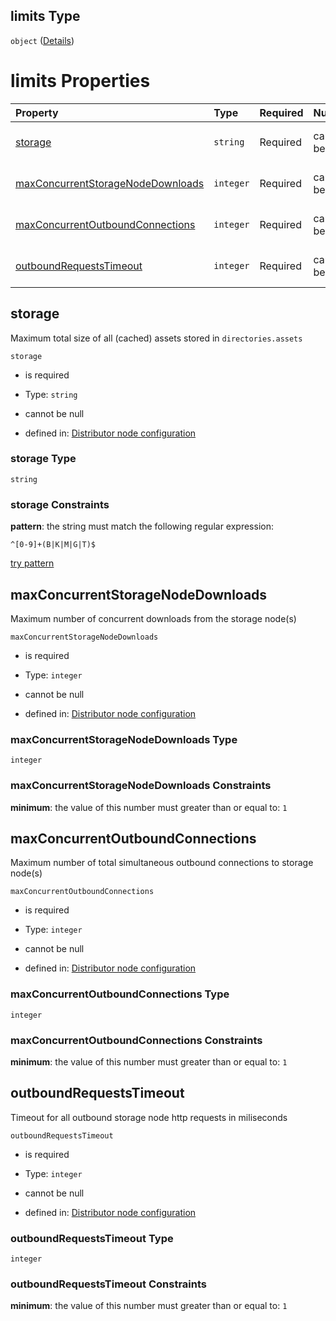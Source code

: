 ## limits Type

`object` ([Details](definition-properties-limits.md))

# limits Properties

| Property                                                                | Type      | Required | Nullable       | Defined by                                                                                                                                                                                 |
| :---------------------------------------------------------------------- | :-------- | :------- | :------------- | :----------------------------------------------------------------------------------------------------------------------------------------------------------------------------------------- |
| [storage](#storage)                                                     | `string`  | Required | cannot be null | [Distributor node configuration](definition-properties-limits-properties-storage.md "undefined#/properties/limits/properties/storage")                                                     |
| [maxConcurrentStorageNodeDownloads](#maxconcurrentstoragenodedownloads) | `integer` | Required | cannot be null | [Distributor node configuration](definition-properties-limits-properties-maxconcurrentstoragenodedownloads.md "undefined#/properties/limits/properties/maxConcurrentStorageNodeDownloads") |
| [maxConcurrentOutboundConnections](#maxconcurrentoutboundconnections)   | `integer` | Required | cannot be null | [Distributor node configuration](definition-properties-limits-properties-maxconcurrentoutboundconnections.md "undefined#/properties/limits/properties/maxConcurrentOutboundConnections")   |
| [outboundRequestsTimeout](#outboundrequeststimeout)                     | `integer` | Required | cannot be null | [Distributor node configuration](definition-properties-limits-properties-outboundrequeststimeout.md "undefined#/properties/limits/properties/outboundRequestsTimeout")                     |

## storage

Maximum total size of all (cached) assets stored in `directories.assets`

`storage`

*   is required

*   Type: `string`

*   cannot be null

*   defined in: [Distributor node configuration](definition-properties-limits-properties-storage.md "undefined#/properties/limits/properties/storage")

### storage Type

`string`

### storage Constraints

**pattern**: the string must match the following regular expression: 

```regexp
^[0-9]+(B|K|M|G|T)$
```

[try pattern](https://regexr.com/?expression=%5E%5B0-9%5D%2B\(B%7CK%7CM%7CG%7CT\)%24 "try regular expression with regexr.com")

## maxConcurrentStorageNodeDownloads

Maximum number of concurrent downloads from the storage node(s)

`maxConcurrentStorageNodeDownloads`

*   is required

*   Type: `integer`

*   cannot be null

*   defined in: [Distributor node configuration](definition-properties-limits-properties-maxconcurrentstoragenodedownloads.md "undefined#/properties/limits/properties/maxConcurrentStorageNodeDownloads")

### maxConcurrentStorageNodeDownloads Type

`integer`

### maxConcurrentStorageNodeDownloads Constraints

**minimum**: the value of this number must greater than or equal to: `1`

## maxConcurrentOutboundConnections

Maximum number of total simultaneous outbound connections to storage node(s)

`maxConcurrentOutboundConnections`

*   is required

*   Type: `integer`

*   cannot be null

*   defined in: [Distributor node configuration](definition-properties-limits-properties-maxconcurrentoutboundconnections.md "undefined#/properties/limits/properties/maxConcurrentOutboundConnections")

### maxConcurrentOutboundConnections Type

`integer`

### maxConcurrentOutboundConnections Constraints

**minimum**: the value of this number must greater than or equal to: `1`

## outboundRequestsTimeout

Timeout for all outbound storage node http requests in miliseconds

`outboundRequestsTimeout`

*   is required

*   Type: `integer`

*   cannot be null

*   defined in: [Distributor node configuration](definition-properties-limits-properties-outboundrequeststimeout.md "undefined#/properties/limits/properties/outboundRequestsTimeout")

### outboundRequestsTimeout Type

`integer`

### outboundRequestsTimeout Constraints

**minimum**: the value of this number must greater than or equal to: `1`
